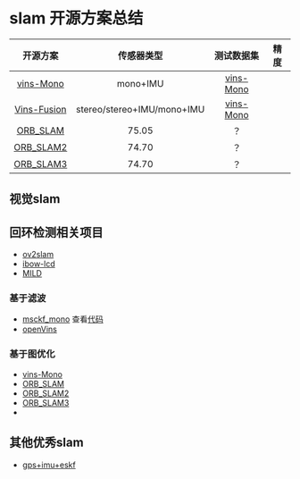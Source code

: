 # slam 开源方案总结

| 开源方案 | 传感器类型 | 测试数据集 | 精度 |
| :---: | :---: |  :---: |   :---: | 
|[vins-Mono](https://github.com/HKUST-Aerial-Robotics/VINS-Mono)|mono+IMU| [vins-Mono](https://github.com/HKUST-Aerial-Robotics/VINS-Mono)|  |
|[Vins-Fusion]()|stereo/stereo+IMU/mono+IMU| [vins-Mono](https://github.com/HKUST-Aerial-Robotics/VINS-Mono)| | 
|[ORB_SLAM](https://github.com/raulmur/ORB_SLAM)|75.05| ？| |
|[ORB_SLAM2](https://github.com/raulmur/ORB_SLAM2)|74.70| ？|   |
|[ORB_SLAM3](https://github.com/UZ-SLAMLab/ORB_SLAM3)|74.70| ？|   |
## 视觉slam
## 回环检测相关项目
- [ov2slam](https://github.com/ov2slam/ov2slam)
- [ibow-lcd](https://github1s.com/emiliofidalgo/ibow-lcd)
- [MILD](https://github.com/lhanaf/MILD)

### 基于滤波
* [msckf_mono](https://github.com/daniilidis-group/msckf_mono)   查看[代码](https://github1s.com/daniilidis-group/msckf_mono)
* [openVins](https://docs.openvins.com/gs-installing.html)



### 基于图优化
* [vins-Mono](https://github.com/HKUST-Aerial-Robotics/VINS-Mono)
* [ORB_SLAM](https://github.com/raulmur/ORB_SLAM)
* [ORB_SLAM2](https://github.com/raulmur/ORB_SLAM2)
* [ORB_SLAM3](https://github.com/UZ-SLAMLab/ORB_SLAM3)
* 

## 其他优秀slam

* [gps+imu+eskf](https://github.com/liuqian62/eskf-gps-imu-fusion)
